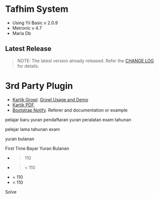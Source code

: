 Tafhim System 
===========
- Using Yii Basic v 2.0.9
- Metronic v 4.7
- Maria Db

## Latest Release

> NOTE: The latest version already released. Refer the [CHANGE LOG](https://github.com/silenttech9/tahfiz/blob/master/CHANGE.md) for details.

3rd Party Plugin
========================
- [Kartik Growl](https://github.com/kartik-v/yii2-widget-growl). [Growl Usage and Demo](http://demos.krajee.com/widget-details/growl)
- [Kartik PDF](https://github.com/kartik-v/yii2-mpdf).
- [Bootstrap Notify](http://bootstrap-notify.remabledesigns.com/). Referer and documentation or example

pelajar baru
	 yuran pendaftaran
	 yuran peralatan
	 exam
	 tahunan

pelejar lama
	tahunan
	exam 

yuran bulanan



First Time Bayar Yuran Bulanan
 - >  110
 - >= 110
 - =  110
 - <  110

 Solve





 